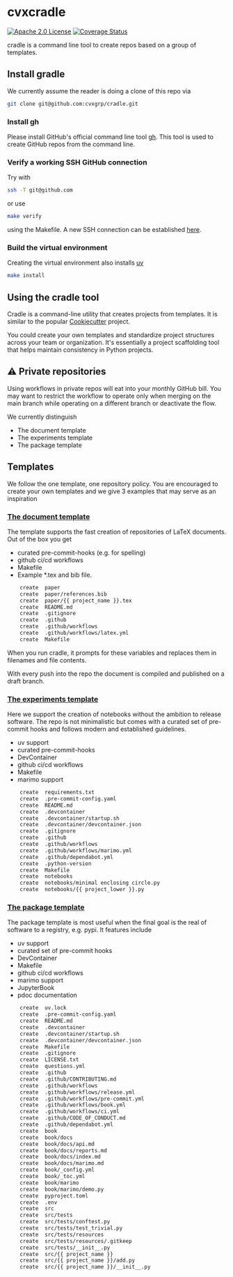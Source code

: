 # cvxcradle

[![Apache 2.0 License](https://img.shields.io/badge/License-APACHEv2-brightgreen.svg)](https://github.com/cvxgrp/cradle/blob/master/LICENSE)
[![Coverage Status](https://coveralls.io/repos/github/cvxgrp/cradle/badge.png?branch=main)](https://coveralls.io/github/cvxgrp/cradle?branch=main)

cradle is a command line tool to create repos based on a group of templates.

## Install gradle

We currently assume the reader is doing a clone of this repo via

```bash
git clone git@github.com:cvxgrp/cradle.git
```

### Install gh

Please install GitHub's official command line tool [gh](https://github.com/cli/cli).
This tool is used to create GitHub repos from the command line.

### Verify a working SSH GitHub connection

Try with

```bash
ssh -T git@github.com
```

or use

```bash
make verify
```

using the Makefile. A new SSH connection can be established [here](https://docs.github.com/en/authentication/connecting-to-github-with-ssh/generating-a-new-ssh-key-and-adding-it-to-the-ssh-agent).

### Build the virtual environment

Creating the virtual environment also installs [uv](https://docs.astral.sh/uv/getting-started/installation/)

```bash
make install
```

## Using the cradle tool

Cradle is a command-line utility that creates projects from templates.
It is similar to the popular
[Cookiecutter](https://cookiecutter.readthedocs.io/en/stable/#) project.

You could create your own templates and standardize project structures
across your team or organization.
It's essentially a project scaffolding tool that helps maintain consistency
in Python projects.

## :warning: Private repositories

Using workflows in private repos will eat into your monthly GitHub bill.
You may want to restrict the workflow to operate only when merging on the main branch
while operating on a different branch or deactivate the flow.

We currently distinguish

* The document template
* The experiments template
* The package template

## Templates

We follow the one template, one repository policy.
You are encouraged to create your own templates and we give $3$ examples that
may serve as an inspiration

### [The document template](https://github.com/tschm/paper)

The template supports the fast creation of repositories of LaTeX documents.
Out of the box you get

* curated pre-commit-hooks (e.g. for spelling)
* github ci/cd workflows
* Makefile
* Example *.tex and bib file.

```bash
    create  paper
    create  paper/references.bib
    create  paper/{{ project_name }}.tex
    create  README.md
    create  .gitignore
    create  .github
    create  .github/workflows
    create  .github/workflows/latex.yml
    create  Makefile
```

When you run cradle, it prompts for these variables
and replaces them in filenames and file contents.

With every push into the repo the document is compiled
and published on a draft branch.

### [The experiments template](https://github.com/tschm/experiments)

Here we support the creation of notebooks without the ambition to release software.
The repo is not minimalistic but comes with a curated set of pre-commit hooks and
follows modern and established guidelines.

* uv support
* curated pre-commit-hooks
* DevContainer
* github ci/cd workflows
* Makefile
* marimo support

```bash
    create  requirements.txt
    create  .pre-commit-config.yaml
    create  README.md
    create  .devcontainer
    create  .devcontainer/startup.sh
    create  .devcontainer/devcontainer.json
    create  .gitignore
    create  .github
    create  .github/workflows
    create  .github/workflows/marimo.yml
    create  .github/dependabot.yml
    create  .python-version
    create  Makefile
    create  notebooks
    create  notebooks/minimal enclosing circle.py
    create  notebooks/{{ project_lower }}.py
```

### [The package template](https://github.com/tschm/package)

The package template is most useful when the final
goal is the real of software to a registry, e.g. pypi.
It features include

* uv support
* curated set of pre-commit hooks
* DevContainer
* Makefile
* github ci/cd workflows
* marimo support
* JupyterBook
* pdoc documentation

```bash
    create  uv.lock
    create  .pre-commit-config.yaml
    create  README.md
    create  .devcontainer
    create  .devcontainer/startup.sh
    create  .devcontainer/devcontainer.json
    create  Makefile
    create  .gitignore
    create  LICENSE.txt
    create  questions.yml
    create  .github
    create  .github/CONTRIBUTING.md
    create  .github/workflows
    create  .github/workflows/release.yml
    create  .github/workflows/pre-commit.yml
    create  .github/workflows/book.yml
    create  .github/workflows/ci.yml
    create  .github/CODE_OF_CONDUCT.md
    create  .github/dependabot.yml
    create  book
    create  book/docs
    create  book/docs/api.md
    create  book/docs/reports.md
    create  book/docs/index.md
    create  book/docs/marimo.md
    create  book/_config.yml
    create  book/_toc.yml
    create  book/marimo
    create  book/marimo/demo.py
    create  pyproject.toml
    create  .env
    create  src
    create  src/tests
    create  src/tests/conftest.py
    create  src/tests/test_trivial.py
    create  src/tests/resources
    create  src/tests/resources/.gitkeep
    create  src/tests/__init__.py
    create  src/{{ project_name }}
    create  src/{{ project_name }}/add.py
    create  src/{{ project_name }}/__init__.py

```
